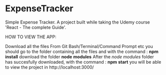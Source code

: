 # ExpenseTracker

Simple Expense Tracker.
A project built while taking the Udemy course 'React - The complete Guide'.


HOW TO VIEW THE APP:

Download all the files
From Git Bash/Terminal/Command Prompt etc you should go to the folder containing all the files and with the command : **npm install** download the folder **node** **modules**
After the _node modules_ folder has succesfully downloaded, with the command : **npm** **start** you will be able to view the project in http://localhost:3000/
